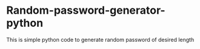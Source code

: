 # Random-password-generator-python
This is simple python code to generate random password of desired length
